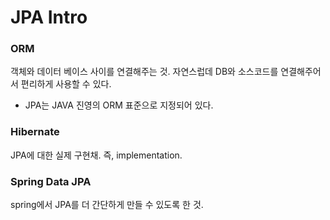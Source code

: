 # JPA Intro

### ORM

객체와 데이터 베이스 사이를 연결해주는 것.
자연스럽데 DB와 소스코드를 연결해주어서 편리하게 사용할 수 있다.

- JPA는 JAVA 진영의 ORM 표준으로 지정되어 있다.

### Hibernate

JPA에 대한 실제 구현채. 즉, implementation.

### Spring Data JPA

spring에서 JPA를 더 간단하게 만들 수 있도록 한 것.